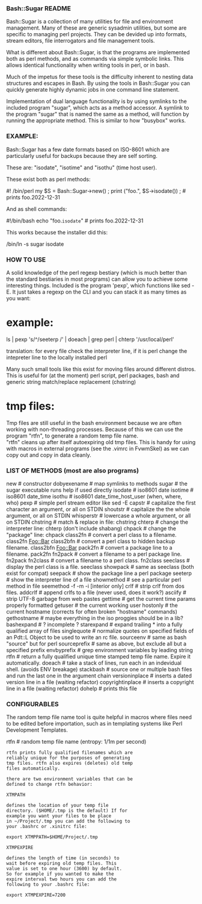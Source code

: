 
### Bash::Sugar README

Bash::Sugar is a collection of many utilities for file and 
environment management. Many of these are generic sysadmin 
utilities, but some are specific to managing perl projects. 
They can be devided up into formats, stream editors, file 
interrogators and file management tools. 

What is different about Bash::Sugar, is that the programs 
are implemented both as perl methods, and as commands via 
simple symbolic links. This allows identical functionality 
when writing tools in perl, or in bash. 

Much of the impetus for these tools is the difficulty 
inherent to nesting data structures and escapes in Bash. 
By using the tools in Bash::Sugar you can quickly generate 
highly dynamic jobs in one command line statement. 

Implementation of dual language functionality is by using 
symlinks to the included program "sugar", which acts as 
a method accessor. A symlink to the program "sugar" that 
is named the same as a method, will function by running 
the appropriate method. This is similar to how "busybox" 
works. 

### EXAMPLE: 

Bash::Sugar has a few date formats based on ISO-8601
which are particularly useful for backups because 
they are self sorting. 

These are: 
"isodate", "isotime" and "isothu" (time host user).  

These exist both as perl methods: 

#! /bin/perl
my $S = Bash::Sugar->new()  ; 
print ("foo.", $S->isodate()) ; # prints foo.2022-12-31

And as shell commands: 

#!/bin/bash 
echo "foo\.`isodate`" # prints foo.2022-12-31

This works because the installer did this:  

/bin/ln -s sugar isodate 

### HOW TO USE 

A solid knowledge of the perl regexp bestiary (which is much 
better than the standard bestiaries in most programs) can 
allow you to achieve some interesting things. Included is 
the program 'pexp', which functions like sed -E. It just 
takes a regexp on the CLI and you can stack it as many 
times as you want: 

# example: 

ls | pexp 's/^/seeterp /' | doeach | grep perl | chterp '/usr/local/perl'

translation: 
for every file check the interpreter line, if it is perl change the 
intepreter line to the locally installed perl 

Many such small tools like this exist for moving files around different 
distros. This is useful for (at the moment) perl script, perl packages, 
bash and generic string match/replace replacement (chstring) 
  
# tmp files: 

Tmp files are still useful in the bash environment because we are 
often working with non-threading processes. Because of this 
we can use the program "rtfn", to generate a random temp file name.  
"rtfn" cleans up after itself autoexpiring old tmp files. This is 
handy for using with macros in external programs (see the .vimrc 
in FvwmSkel) as we can copy out and copy in data cleanly. 

### LIST OF METHODS (most are also programs)

new  # constructor
dobyexename  # map symlinks to methods 
sugar  # the sugar executable runs help if used directly 
isodate  # iso8601 date
isotime  # iso8601 date_time
isothu  # iso8601 date_time_host_user (when, where, who) 
pexp  # simple perl stream editor like sed -E
capstr  # capitalize the first character an argument, or all on STDIN 
shoutstr  # capitalize the the whole argument, or all on STDIN
whisperstr  # lowercase a whole argument, or all on STDIN
chstring  # match & replace in file: chstring <filename> <oldstring> <newstring>
chterp  # change the interpreter line: chterp <filename> <pathtoexecutable> (don't include shabang)
chpack  # change the "package" line: chpack <filename> <newpackname>
class2fn  # convert a perl class to a filename. class2fn <Foo::Bar>
class2bfn  # convert a perl class to hidden backup filename. class2bfn <Foo::Bar> 
pack2fn  # convert a package line to a filename. pack2fn <package line>
fn2pack  # convert a filename to a perl package line. fn2pack <filename>
fn2class  # convert a filename to a perl class. fn2class <filename>
seeclass  # display the perl class is a file. seeclass <filename>
showpack  # same as seeclass (both exist for compat) 
seepack  # show the package line a perl package
seeterp  # show the interpreter line of a file
showmethod  # see a particular perl method in file seemethod -f <filename> -m <method> -i [interior only]
crlf  # strip crlf from dos files. 
addcrlf  # append crlfs to a file (never used, does it work?)
asciify  # strip UTF-8 garbage from web pastes
gettime  # get the current time params properly formatted
getuser  #  the current working user
hostonly  # the current hostname  (corrects for often broken "hostname" commands)
gethostname  # maybe everything in the iso proggies should be in a lib? 
bashexpand  # ? incomplete ?
starexpand  # expand trailing * into a fully qualified array of files
singlequote  # normalize quotes on specified fields of an Pdt::L Object to be used to write an rc file.
sourceenv  # same as bash "source" but for perl
sourceprefix  # same as above, but exclude all but a specified prefix
envbyprefix   # grep environment variables by leading string 
rtfn  # return a fully qualified unique time stamped temp file name. Expire it automatically. 
doeach  # take a stack of lines, run each in an indevidual shell. (avoids ENV breakage)
stackbash  # source one or multiple bash files and run the last one in the argument chain
versioninplace    # inserts a dated version line in a file (waiting refactor) 
copyrightinplace  # inserts a copyright line in a file (waiting refactor) 
dohelp  # prints this file

### CONFIGURABLES 

The random temp file name tool is quite helpful in macros where 
files need to be edited before importation, such as in templating 
systems like Perl Development Templates. 

rtfn  # random temp file name (entropy: 1/1m per second) 

	rtfn prints fully qualified filenames which are 
	reliably unique for the purposes of generating 
	tmp files. rtfn also expires (deletes) old temp 
	files automatically. 

	there are two environment variables that can be 
	defined to change rtfn behavior: 

	XTMPATH 
	
	defines the location of your temp file 
	directory. ($HOME/.tmp is the default) If for 
	example you want your files to be place 
	in ~/Project/.tmp you can add the following to 
	your .bashrc or .xinitrc file: 

	export XTMPPATH=$HOME/Project/.tmp

	XTMPEXPIRE

	defines the length of time (in seconds) to 
	wait before expiring old temp files. This 
	value is set to one hour (3600) by default. 
	So for example if you wanted to make the 
	expire interval two hours you can add the 
	following to your .bashrc file: 

	export XTMPEXPIRE=7200


